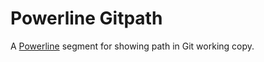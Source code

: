# Powerline Gitpath

A [Powerline](https://powerline.readthedocs.org/en/master/) segment for showing path in Git working copy.